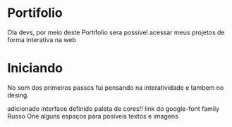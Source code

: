 # Portifolio
 Ola devs, por meio deste Portifolio sera possivel acessar meus projetos de forma interativa na web

# Iniciando
 No som dos primeiros passos fui pensando na interatividade e tambem no desing.
 
 adicionado interface
 definido paleta de cores!!
 link do google-font family Russo One
 alguns espaços para posiveis textos e imagens